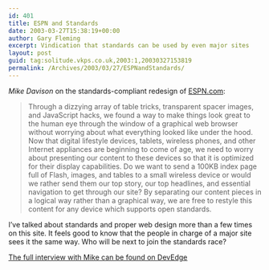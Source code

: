 ```yaml
---
id: 401
title: ESPN and Standards
date: 2003-03-27T15:38:19+00:00
author: Gary Fleming
excerpt: Vindication that standards can be used by even major sites
layout: post
guid: tag:solitude.vkps.co.uk,2003:1,20030327153819
permalink: /Archives/2003/03/27/ESPNandStandards/
---
```

<cite>Mike Davison</cite> on the standards-compliant redesign of [ESPN.com](http://www.espn.com):

> Through a dizzying array of table tricks, transparent spacer images, and JavaScript hacks, we found a way to make things look great to the human eye through the window of a graphical web browser without worrying about what everything looked like under the hood. Now that digital lifestyle devices, tablets, wireless phones, and other Internet appliances are beginning to come of age, we need to worry about presenting our content to these devices so that it is optimized for their display capabilities. Do we want to send a 100KB index page full of Flash, images, and tables to a small wireless device or would we rather send them our top story, our top headlines, and essential navigation to get through our site? By separating our content pieces in a logical way rather than a graphical way, we are free to restyle this content for any device which supports open standards.

I&#8217;ve talked about standards and proper web design more than a few times on this site. It feels good to know that the people in charge of a major site sees it the same way. Who will be next to join the standards race?

<ins>The <a href="http://devedge.netscape.com/viewsource/2003/espn-interview/01/">full interview with Mike</a> can be found on <a href="http://devedge.netscape.com/">DevEdge</a></ins>